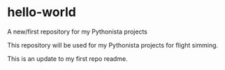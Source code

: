 # hello-world
A new/first repository for my Pythonista projects

This repository will be used for my Pythonista projects for flight simming.

This is an update to my first repo readme.
